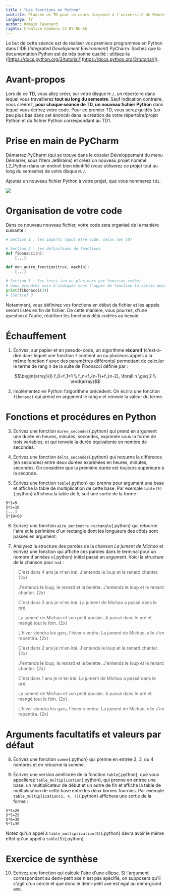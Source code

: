 ```yaml
---
title : "Les fonctions en Python"
subtitle: Planche de TD pour un cours dispensé à l'université de Rennes 2
language: fr
author: Romain Tavenard
rights: Creative Commons CC BY-NC-SA
---
```



Le but de cette séance est de réaliser vos premiers programmes en Python dans
l'IDE (_Integrated Development Environment_) PyCharm.
Sachez que la documentation Python est de très bonne qualité : utilisez-la
([https://docs.python.org/3/tutorial/](https://docs.python.org/3/tutorial/)).

# Avant-propos
Lors de ce TD, vous allez créer, sur votre disque `M:/`, un répertoire dans
lequel vous travaillerez **tout au long du semestre**.
Sauf indication contraire, vous créerez, **pour chaque séance de TD, un nouveau
fichier Python** dans lequel vous écrirez votre code.
Pour ce premier TD, vous serez guidés (un peu plus bas dans cet énoncé) dans la
création de votre répertoire/projet Python et du fichier Python correspondant
au TD1.

# Prise en main de PyCharm
Démarrez PyCharm (qui se trouve dans le dossier Développement du menu Démarrer,
    sous l'item JetBrains) et créez un nouveau projet nommé L2_Python dans un
    endroit bien identifié (vous utiliserez ce projet tout au long du semestre)
    de votre disque `M:/`.

Ajoutez un nouveau fichier Python à votre projet, que vous nommerez `td1`.

![](img/new_python_file.png)

# Organisation de votre code

Dans ce nouveau nouveau fichier, votre code sera organisé de la manière
suivante :

```python
# Section 1 : les imports (peut être vide, selon les TD)

# Section 2 : les définitions de fonctions
def fibonacci(n):
    [...]

def mon_autre_fonction(truc, machin):
    [...]

# Section 3 : les tests (un ou plusieurs par fonction codée)
# Vous prendrez soin d'indiquer sous l'appel de fonction la sortie observée.
print(fibonacci(3))
# [Sortie] 3
```

Notamment, vous définirez vos fonctions en début de fichier et les appels
seront listés en fin de fichier. De cette manière, vous pourrez, d'une question
à l'autre, réutiliser les fonctions déjà codées au besoin.

# Échauffement

1. Écrivez, sur papier et en pseudo-code, un algorithme **récursif**
(c'est-à-dire dans lequel une fonction `f` contient un ou plusieurs appels à la
même fonction `f` avec des paramètres différents) permettant de calculer le
terme de rang $n$ de la suite de Fibonacci définie par :

$$\begin{array}{l}
f_0=f_1=1 \\
f_n=f_{n-1}+f_{n-2}, \forall n \geq 2 \\
\end{array}$$

2. Implémentez en Python l'algorithme précédent. On écrira une fonction
`fibonacci` qui prend en argument le rang `n` et renvoie la valeur du terme.


# Fonctions et procédures en Python

3. Écrivez une fonction `duree_secondes`{.python} qui prend en argument une
durée en heures, minutes, secondes, exprimée sous la forme de trois variables,
et qui renvoie la durée équivalente en nombre de secondes.

4. Écrivez une fonction `delta_secondes`{.python} qui retourne la différence
(en secondes) entre deux durées exprimées en heures, minutes, secondes.
On considère que la première durée est toujours supérieure à la seconde.

5. Écrivez une fonction `table`{.python} qui prenne pour argument une base et
affiche la table de multiplication de cette base. Par exemple
`table(5)`{.python} affichera la table de 5, soit une sortie de la forme :
```
5*1=5
5*2=10
[...]
5*10=50
```

6. Écrivez une fonction `aire_perimetre_rectangle`{.python} qui retourne l'aire
et le périmètre d'un rectangle dont les longueurs des côtés sont passés en
argument.

7. Analysez la structure des paroles de la chanson _La jument de Michao_ et
écrivez une fonction qui affiche ces paroles dans le terminal pour un nombre
d'années `n`{.python} initial passé en argument. Voici la structure de la
chanson pour `n=4` :

> C'est dans 4 ans je m'en irai.
J'entends le loup et le renard chanter.
{2x}
>
> J'entends le loup, le renard et la belette.
J'entends le loup et le renard chanter.
{2x}
>
> C'est dans 3 ans je m'en irai.
La jument de Michao a passé dans le pré.
>
> La jument de Michao et son petit poulain.
A passé dans le pré et mangé tout le foin.
{2x}
>
> L'hiver viendra les gars, l'hiver viendra.
La jument de Michao, elle s'en repentira.
{2x}
>
> C'est dans 2 ans je m'en irai.
J'entends le loup et le renard chanter.
{2x}
>
> J'entends le loup, le renard et la belette.
J'entends le loup et le renard chanter.
{2x}
>
> C'est dans 1 ans je m'en irai.
La jument de Michao a passé dans le pré.
>
> La jument de Michao et son petit poulain.
A passé dans le pré et mangé tout le foin.
{2x}
>
> L'hiver viendra les gars, l'hiver viendra.
La jument de Michao, elle s'en repentira.
{2x}

# Arguments facultatifs et valeurs par défaut

8. Écrivez une fonction `somme`{.python} qui prenne en entrée 2, 3, ou 4
nombres et en retourne la somme.

9. Écrivez une version améliorée de la fonction `table`{.python}, que vous
appellerez `table_multiplication`{.python}, qui prenne en entrée une base, un
multiplicateur de début et un autre de fin et affiche la table de
multiplication de cette base entre les deux bornes fournies.
Par exemple `table_multiplication(5, 4, 7)`{.python} affichera une sortie de
la forme :

```
5*4=20
5*5=25
5*6=30
5*7=35
```

Notez qu'un appel à `table_multiplication(5)`{.python} devra avoir le même
effet qu'un appel à `table(5)`{.python}

# Exercice de synthèse

10. Écrivez une fonction qui calcule l'[aire d'une ellipse](https://fr.wikipedia.org/wiki/Aire_de_surfaces_usuelles#Ellipse).
Si l'argument correspondant au demi-petit axe n'est pas spécifié, on supposera
qu'il s'agit d'un cercle et que donc le demi-petit axe est égal au demi-grand
axe.

